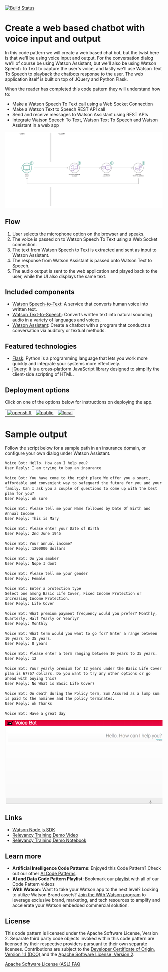 [![Build Status](https://api.travis-ci.org/IBM/watson-voice-bot.svg?branch=master)](https://travis-ci.org/IBM/watson-voice-bot)

# Create a web based chatbot with voice input and output

In this code pattern we will create a web based chat bot, but the twist here is that we'll be using voice input and output. For the conversation dialog we'll of course be using Watson Assistant, but we'll also be using Watson Speech To Text to capture the user's voice, and lastly we'll use Watson Text To Speech to playback the chatbots response to the user. The web application itself is built on top of JQuery and Python Flask.

When the reader has completed this code pattern they will understand how to:

* Make a Watson Speech To Text call using a Web Socket Connection
* Make a Watson Text to Speech REST API call
* Send and receive messages to Watson Assistant using REST APIs
* Integrate Watson Speech To Text, Watson Text To Speech and Watson Assistant in a web app

![](doc/source/images/architecture.png)

## Flow

1. User selects the microphone option on the browser and speaks.
2. The voice is passed on to Watson Speech To Text using a Web Socket connection.
3. The text from Watson Speech to Text is extracted and sent as input to Watson Assistant.
4. The response from Watson Assistant is passed onto Watson Text to Speech.
5. The audio output is sent to the web application and played back to the user, while the UI also displays the same text.

## Included components

* [Watson Speech-to-Text](https://www.ibm.com/watson/services/speech-to-text/): A service that converts human voice into written text.
* [Watson Text-to-Speech](https://www.ibm.com/watson/services/text-to-speech/): Converts written text into natural sounding audio in a variety of languages and voices.
* [Watson Assistant](https://www.ibm.com/watson/ai-assistant/): Create a chatbot with a program that conducts a conversation via auditory or textual methods.

## Featured technologies

* [Flask](http://flask.pocoo.org/): Python is a programming language that lets you work more quickly and integrate your systems more effectively.
* [jQuery](https://jquery.com/): It is a cross-platform JavaScript library designed to simplify the client-side scripting of HTML.

## Deployment options

Click on one of the options below for instructions on deploying the app.

|   |   |   |
| - | - | - |
| [![openshift](https://raw.githubusercontent.com/IBM/pattern-utils/master/deploy-buttons/openshift.png)](doc/source/openshift.md) | [![public](https://raw.githubusercontent.com/IBM/pattern-utils/master/deploy-buttons/cf.png)](doc/source/cf.md) | [![local](https://raw.githubusercontent.com/IBM/pattern-utils/master/deploy-buttons/local.png)](doc/source/local.md) |

# Sample output

Follow the script below for a sample path in an insurance domain, or configure your own dialog under Watson Assistant.

```
Voice Bot: Hello. How can I help you?
User Reply: I am trying to buy an insurance

Voice Bot: You have come to the right place We offer you a smart, affordable and convenient way to safeguard the future for you and your family. Can I ask you a couple of questions to come up with the best plan for you?
User Reply: ok sure

Voice Bot: Please tell me your Name followed by Date Of Birth and Annual Income
User Reply: This is Mary

Voice Bot: Please enter your Date of Birth
User Reply: 2nd June 1945

Voice Bot: Your annual income?
User Reply: 1200000 dollars

Voice Bot: Do you smoke?
User Reply: Nope I dont

Voice Bot: Please tell me your gender
User Reply: Female

Voice Bot: Enter a protection type
Select one among Basic Life Cover, Fixed Income Protection or Increasing Income Protection.
User Reply: Life Cover

Voice Bot: What premium payment frequency would you prefer? Monthly, Quarterly, Half Yearly or Yearly?
User Reply: Monthly

Voice Bot: What term would you want to go for? Enter a range between 10 years to 35 years.
User Reply: 8 years

Voice Bot: Please enter a term ranging between 10 years to 35 years.
User Reply: 12

Voice Bot: Your yearly premium for 12 years under the Basic Life Cover plan is 67767 dollars. Do you want to try any other options or go ahead with buying this?
User Reply: No What is Basic Life Cover?

Voice Bot: On death during the Policy term, Sum Assured as a lump sum is paid to the nominee and the policy terminates.
User Reply: ok Thanks

Voice Bot: Have a great day
```

![sample output](doc/source/images/sample_output.png)

## Links

* [Watson Node.js SDK](https://github.com/watson-developer-cloud/node-sdk)
* [Relevancy Training Demo Video](https://www.youtube.com/watch?v=8BiuQKPQZJk)
* [Relevancy Training Demo Notebook](https://github.com/akmnua/relevancy_passage_bww)

## Learn more

* **Artificial Intelligence Code Patterns**: Enjoyed this Code Pattern? Check out our other [AI Code Patterns](https://developer.ibm.com/technologies/artificial-intelligence/).
* **AI and Data Code Pattern Playlist**: Bookmark our [playlist](https://www.youtube.com/playlist?list=PLzUbsvIyrNfknNewObx5N7uGZ5FKH0Fde) with all of our Code Pattern videos
* **With Watson**: Want to take your Watson app to the next level? Looking to utilize Watson Brand assets? [Join the With Watson program](https://www.ibm.com/watson/with-watson/) to leverage exclusive brand, marketing, and tech resources to amplify and accelerate your Watson embedded commercial solution.

## License
This code pattern is licensed under the Apache Software License, Version 2.  Separate third party code objects invoked within this code pattern are licensed by their respective providers pursuant to their own separate licenses. Contributions are subject to the [Developer Certificate of Origin, Version 1.1 (DCO)](https://developercertificate.org/) and the [Apache Software License, Version 2](https://www.apache.org/licenses/LICENSE-2.0.txt).

[Apache Software License (ASL) FAQ](https://www.apache.org/foundation/license-faq.html#WhatDoesItMEAN)
